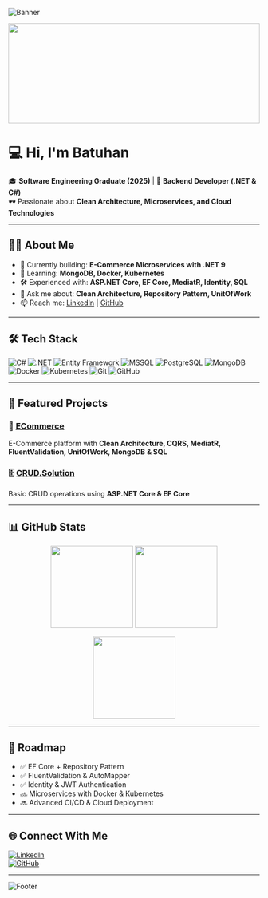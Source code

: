 <!-- Banner -->
![Banner](https://capsule-render.vercel.app/api?type=waving&color=0:000000,100:003300&height=200&section=header&text=Kemal%20Batuhan%20Çağlayan&fontColor=00FF00&fontSize=38&fontAlignY=35&animation=fadeIn)

<!-- Matrix Code Rain Background -->
<p align="center">
  <img src="https://media.giphy.com/media/V4NSR1NG2p0KeJJyr5/giphy.gif" width="100%" height="200px"/>
</p>

# 💻 Hi, I'm Batuhan  

🎓 **Software Engineering Graduate (2025)** | 🖤 **Backend Developer (.NET & C#)**  
🕶️ Passionate about **Clean Architecture, Microservices, and Cloud Technologies**  

---

## 🧑‍💻 About Me  
- 🔭 Currently building: **E-Commerce Microservices with .NET 9**  
- 🌱 Learning: **MongoDB, Docker, Kubernetes**  
- 🛠️ Experienced with: **ASP.NET Core, EF Core, MediatR, Identity, SQL**  
- 💬 Ask me about: **Clean Architecture, Repository Pattern, UnitOfWork**  
- 📫 Reach me: [LinkedIn](https://www.linkedin.com/in/kbatuhancaglayan) | [GitHub](https://github.com/batucglyn)  

---

## 🛠 Tech Stack  

![C#](https://img.shields.io/badge/C%23-000000.svg?style=for-the-badge&logo=c-sharp&logoColor=00FF00)
![.NET](https://img.shields.io/badge/.NET-000000?style=for-the-badge&logo=dotnet&logoColor=00FF00)
![Entity Framework](https://img.shields.io/badge/Entity%20Framework-000000?style=for-the-badge&logo=dotnet&logoColor=00FF00)
![MSSQL](https://img.shields.io/badge/MSSQL-000000?style=for-the-badge&logo=microsoftsqlserver&logoColor=00FF00)
![PostgreSQL](https://img.shields.io/badge/PostgreSQL-000000?style=for-the-badge&logo=postgresql&logoColor=00FF00)
![MongoDB](https://img.shields.io/badge/MongoDB-000000?style=for-the-badge&logo=mongodb&logoColor=00FF00)
![Docker](https://img.shields.io/badge/Docker-000000?style=for-the-badge&logo=docker&logoColor=00FF00)
![Kubernetes](https://img.shields.io/badge/Kubernetes-000000?style=for-the-badge&logo=kubernetes&logoColor=00FF00)
![Git](https://img.shields.io/badge/Git-000000?style=for-the-badge&logo=git&logoColor=00FF00)
![GitHub](https://img.shields.io/badge/GitHub-000000?style=for-the-badge&logo=github&logoColor=00FF00)

---

## 📌 Featured Projects  

### 🛒 [ECommerce](https://github.com/batucglyn/ECommerce)  
E-Commerce platform with **Clean Architecture, CQRS, MediatR, FluentValidation, UnitOfWork, MongoDB & SQL**  

### 🗄️ [CRUD.Solution](https://github.com/batucglyn/CRUD.Solution)  
Basic CRUD operations using **ASP.NET Core & EF Core**  

---

## 📊 GitHub Stats  

<p align="center">
  <img src="https://github-readme-stats.vercel.app/api?username=batucglyn&show_icons=true&theme=matrix" height="165"/>
  <img src="https://github-readme-stats.vercel.app/api/top-langs/?username=batucglyn&layout=compact&theme=matrix" height="165"/>
</p>

<p align="center">
  <img src="https://streak-stats.demolab.com/?user=batucglyn&theme=matrix" height="165"/>
</p>

---

## 🎯 Roadmap  

- ✅ EF Core + Repository Pattern  
- ✅ FluentValidation & AutoMapper  
- ✅ Identity & JWT Authentication  
- 🔜 Microservices with Docker & Kubernetes  
- 🔜 Advanced CI/CD & Cloud Deployment  

---

## 🌐 Connect With Me  

[![LinkedIn](https://img.shields.io/badge/LinkedIn-000000?style=for-the-badge&logo=linkedin&logoColor=00FF00)](https://www.linkedin.com/in/kbatuhancaglayan)  
[![GitHub](https://img.shields.io/badge/GitHub-000000?style=for-the-badge&logo=github&logoColor=00FF00)](https://github.com/batucglyn)  

---

<!-- Footer -->
![Footer](https://capsule-render.vercel.app/api?type=waving&color=0:003300,100:000000&height=120&section=footer&fontColor=00FF00&animation=fadeIn)
